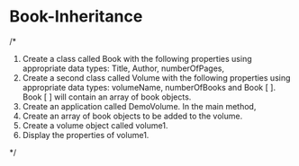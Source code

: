 # Book-Inheritance
/*

1. Create a class called Book with the following properties using appropriate data types: Title, Author, numberOfPages,
2.	Create a second class called Volume with the following properties using appropriate data types: volumeName, numberOfBooks and Book [ ]. Book [ ] will contain an array of book objects.
3.	Create an application called DemoVolume.
	In the main method,
4.	Create an array of book objects to be added to the volume.
5.	Create a volume object called volume1.
6.	Display the properties of volume1.


*/
